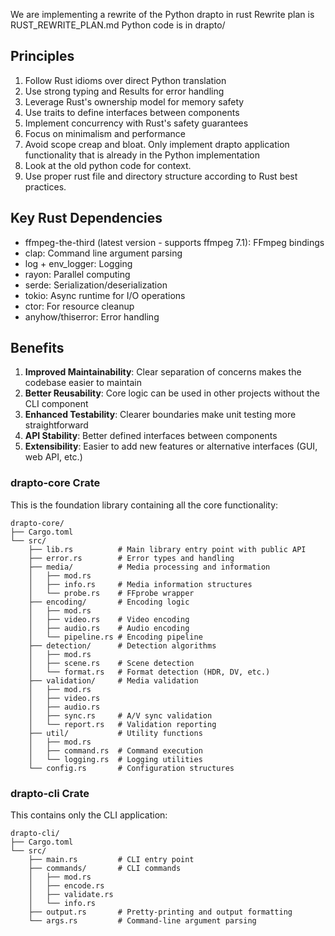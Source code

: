 We are implementing a rewrite of the Python drapto in rust
Rewrite plan is RUST_REWRITE_PLAN.md
Python code is in drapto/

## Principles
1. Follow Rust idioms over direct Python translation
2. Use strong typing and Results for error handling
3. Leverage Rust's ownership model for memory safety
4. Use traits to define interfaces between components
5. Implement concurrency with Rust's safety guarantees
6. Focus on minimalism and performance
7. Avoid scope creap and bloat. Only implement drapto application functionality that is already in the Python implementation
8. Look at the old python code for context.
9. Use proper rust file and directory structure according to Rust best practices.

## Key Rust Dependencies
- ffmpeg-the-third (latest version - supports ffmpeg 7.1): FFmpeg bindings
- clap: Command line argument parsing
- log + env_logger: Logging
- rayon: Parallel computing
- serde: Serialization/deserialization
- tokio: Async runtime for I/O operations
- ctor: For resource cleanup
- anyhow/thiserror: Error handling

## Benefits

1. **Improved Maintainability**: Clear separation of concerns makes the codebase easier to maintain
2. **Better Reusability**: Core logic can be used in other projects without the CLI component
3. **Enhanced Testability**: Clearer boundaries make unit testing more straightforward
4. **API Stability**: Better defined interfaces between components
5. **Extensibility**: Easier to add new features or alternative interfaces (GUI, web API, etc.)

### drapto-core Crate

This is the foundation library containing all the core functionality:

```
drapto-core/
├── Cargo.toml
└── src/
    ├── lib.rs          # Main library entry point with public API
    ├── error.rs        # Error types and handling
    ├── media/          # Media processing and information
    │   ├── mod.rs
    │   ├── info.rs     # Media information structures
    │   └── probe.rs    # FFprobe wrapper
    ├── encoding/       # Encoding logic
    │   ├── mod.rs
    │   ├── video.rs    # Video encoding
    │   ├── audio.rs    # Audio encoding
    │   └── pipeline.rs # Encoding pipeline
    ├── detection/      # Detection algorithms
    │   ├── mod.rs
    │   ├── scene.rs    # Scene detection
    │   └── format.rs   # Format detection (HDR, DV, etc.)
    ├── validation/     # Media validation
    │   ├── mod.rs
    │   ├── video.rs
    │   ├── audio.rs
    │   ├── sync.rs     # A/V sync validation
    │   └── report.rs   # Validation reporting
    ├── util/           # Utility functions
    │   ├── mod.rs
    │   ├── command.rs  # Command execution
    │   └── logging.rs  # Logging utilities
    └── config.rs       # Configuration structures
```

### drapto-cli Crate

This contains only the CLI application:

```
drapto-cli/
├── Cargo.toml
└── src/
    ├── main.rs         # CLI entry point
    ├── commands/       # CLI commands
    │   ├── mod.rs
    │   ├── encode.rs
    │   ├── validate.rs
    │   └── info.rs
    ├── output.rs       # Pretty-printing and output formatting
    └── args.rs         # Command-line argument parsing
```
